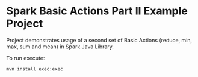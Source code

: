 # Spark Basic Actions Part II Example Project

Project demonstrates usage of a second set of Basic Actions (reduce, min, max, sum and mean) in Spark Java Library.

To run execute:

`mvn install exec:exec`
